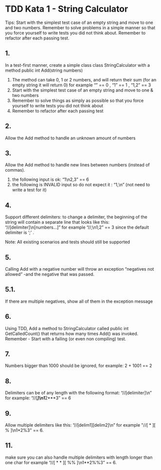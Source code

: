 # TDD Kata 1 - String Calculator

Tips:
Start with the simplest test case of an empty string and move to one and two numbers.
Remember to solve problems in a simple manner so that you force yourself to write tests you did not think about.
Remember to refactor after each passing test.

## 1. 
In a test-first manner, create a simple class class StringCalculator
with a method public int Add(string numbers)
1. The method can take 0, 1 or 2 numbers, and will return their sum
(for an empty string it will return 0) 
for example 
“” == 0 , “1” == 1 , “1,2” == 3
2. Start with the simplest test case of an empty string and move to one & two 
numbers
3. Remember to solve things as simply as possible so that you force yourself to 
write tests you did not think about
4. Remember to refactor after each passing test



## 2.
Allow the Add method to handle an unknown amount of numbers

## 3.
Allow the Add method to handle new lines between numbers (instead of commas).
1. the following input is ok: “1\n2,3” == 6
2. the following is INVALID input so do not expect it : “1,\n” (not need to write a test for it)


## 4.
Support different delimiters: to change a delimiter, the beginning of the string will contain a separate line that looks like this: “//[delimiter]\n[numbers…]”
for example “//;\n1;2” == 3 
since the default delimiter is ‘;’ .

Note: All existing scenarios and tests should still be supported

## 5.
Calling Add with a negative number will throw an exception “negatives not allowed” -and the negative that was passed. 


## 5.1. 
If there are multiple negatives, show all of them in the exception message

## 6. 
Using TDD, Add a method to StringCalculator called public int GetCalledCount() that returns how many times Add() was invoked. 
Remember - Start with a failing (or even non compiling) test.

## 7. 
Numbers bigger than 1000 should be ignored, for example:
2 + 1001 == 2

## 8.
Delimiters can be of any length with the following format: “//[delimiter]\n” 
for example: 
“//[***]\n1***2***3” == 6

## 9. 
Allow multiple delimiters like this: “//\[delim1\]\[delim2\]\n” 
for example 
"//\[ * ][ % ]\n1*2%3" == 6.


## 11. 
make sure you can also handle multiple delimiters with length longer than one char 
for example 
“//\[ * * ][ %% ]\n1**2%%3” == 6.
